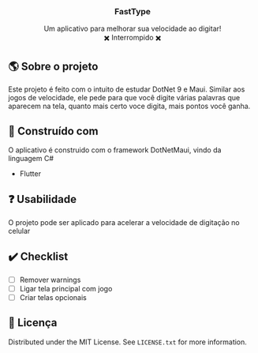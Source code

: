 <br />
<div align="center">

  <h3 align="center">FastType</h3>

  <p align="center">
    Um aplicativo para melhorar sua velocidade ao digitar! </br>
    ✖️ Interrompido ✖️
  </p>
</div>

<!-- ABOUT THE PROJECT -->
## 🌎 Sobre o projeto

Este projeto é feito com o intuito de estudar DotNet 9 e Maui. Similar aos jogos de velocidade, ele pede para que você digite várias palavras que aparecem na tela, quanto mais certo voce digita, mais pontos você ganha.

## 🔨 Construído com

O aplicativo é construido com o framework DotNetMaui, vindo da linguagem C#

- Flutter 

<!-- USAGE EXAMPLES -->
## ❓ Usabilidade

O projeto pode ser aplicado para acelerar a velocidade de digitação no celular

<!-- ROADMAP -->
## ✔️ Checklist

- [ ] Remover warnings
- [ ] Ligar tela principal com jogo
- [ ] Criar telas opcionais

<!-- LICENSE -->
## 💨 Licença

Distributed under the MIT License. See `LICENSE.txt` for more information.
